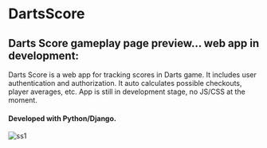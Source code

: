 # DartsScore
## Darts Score gameplay page preview... web app in development:

Darts Score is a web app for tracking scores in Darts game. It includes user authentication and authorization.
It auto calculates possible checkouts, player averages, etc.
App is still in development stage, no JS/CSS at the moment.
#### Developed with Python/Django.

![ss1](https://user-images.githubusercontent.com/84973898/220111855-9862279d-a0cc-437c-b881-18783563ae9b.png)
